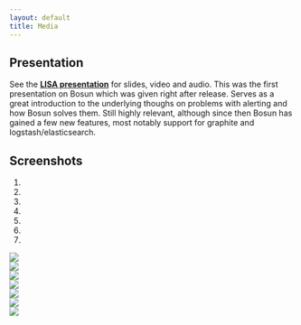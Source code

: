 ```yaml
---
layout: default
title: Media
---
```


<div class="row">
	<h2>Presentation</h2>
	<p>See the <strong><a href="https://www.usenix.org/conference/lisa14/conference-program/presentation/brandt">LISA presentation</a></strong> for slides, video and audio.  
		This was the first presentation on Bosun which was given right after release.  Serves as a great introduction to the underlying thoughs on problems with alerting and how Bosun solves them.  Still highly relevant, although since then Bosun has gained a few new features, most notably support for graphite and logstash/elasticsearch.</p>
</div>

<div class="row">
	<h2>Screenshots</h2>
	<div id="screenshots" class="carousel slide" data-interval="3000" data-ride="carousel">
		<ol class="carousel-indicators">
			<li data-target="#screenshots" data-slide-to="0" class="active"></li>
			<li data-target="#screenshots" data-slide-to="1"></li>
			<li data-target="#screenshots" data-slide-to="2"></li>
			<li data-target="#screenshots" data-slide-to="3"></li>
			<li data-target="#screenshots" data-slide-to="4"></li>
			<li data-target="#screenshots" data-slide-to="5"></li>
			<li data-target="#screenshots" data-slide-to="6"></li>
		</ol>
		<div class="carousel-inner">
			<div class="active item carousel-image">
				<img src="./public/ss_dashboard.png">
			</div>
			<div class="item carousel-image">
				<img src="./public/ss_graph.png">
			</div>
			<div class="item carousel-image">
				<img src="./public/ss_expr.png">
			</div>
			<div class="item carousel-image">
				<img src="./public/ss_rule_results.png">
			</div>
			<div class="item carousel-image">
				<img src="./public/ss_rule_template.png">
			</div>
			<div class="item carousel-image">
				<img src="./public/ss_rule_timeline.png">
			</div>
			<div class="item carousel-image">
				<img src="./public/ss_host.png">
			</div>
		</div>
		<a class="carousel-control left" href="#myCarousel" data-slide="prev"><span class="glyphicon glyphicon-chevron-left text-muted"></span></a>
		<a class="carousel-control right" href="#myCarousel" data-slide="next"><span class="glyphicon glyphicon-chevron-right text-muted"></span></a>
	</div>
</div>